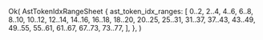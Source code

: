 Ok(
    AstTokenIdxRangeSheet {
        ast_token_idx_ranges: [
            0..2,
            2..4,
            4..6,
            6..8,
            8..10,
            10..12,
            12..14,
            14..16,
            16..18,
            18..20,
            20..25,
            25..31,
            31..37,
            37..43,
            43..49,
            49..55,
            55..61,
            61..67,
            67..73,
            73..77,
        ],
    },
)